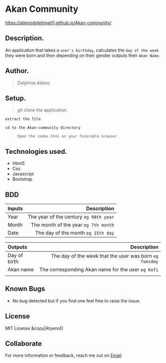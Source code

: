 # Akan Community
https://atienodolphine01.github.io/Akan-community/

## Description.
An application that takes a ``user's birthday``, calculates the ``day of the week`` they were born and then depending on their gender outputs their ``Akan Name``.

## Author.
 > Dolphine Atieno
 
  ## Setup.
 > git clone the application.
 
 ``extract the file``
 
 ``cd to the Akan-community directory``
 
 > ``Open the index.html on your favorable browser``

## Technologies used.
  * Html5
  * Css
  * Javascript
  * Bootstrap
  
  ## BDD
| Inputs |  Description |
| :---         |          ---: |
| Year     | The year of the century ``eg 98th year``   |
| Month     | The month of the year ``eg 7th month``     |
| Date     |  The day of the month ``eg 15th day`` |


| Outputs |  Description |
| :---         |          ---: |
| Day of birth  | The day of the week that the user was born ``eg Tuesday`` |
| Akan name    |  The corresponding Akan name for the user ``eg Kofi``    |
|     |      |

## Known Bugs
* No bug detected but if you find one feel free to raise the issue.

## License
  MIT License &copy|AtyenoD 

## Collaborate
For more information or feedback, reach me out on [Email](awuordolphine65@gmail.com)

